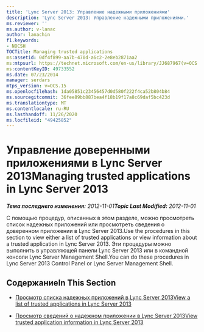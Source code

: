 ```yaml
---
title: 'Lync Server 2013: Управление надежными приложениями'
description: 'Lync Server 2013: Управление надежными приложениями.'
ms.reviewer: ''
ms.author: v-lanac
author: lanachin
f1.keywords:
- NOCSH
TOCTitle: Managing trusted applications
ms:assetid: 0df4f899-aa7b-470d-a6c2-2e8eb2871aa2
ms:mtpsurl: https://technet.microsoft.com/en-us/library/JJ687967(v=OCS.15)
ms:contentKeyID: 49733552
ms.date: 07/23/2014
manager: serdars
mtps_version: v=OCS.15
ms.openlocfilehash: 1da05851c23456457d0d580f222f4ca52b804b84
ms.sourcegitcommit: 36fee89bb887bea4f18b19f17a8c69daf5bc423d
ms.translationtype: MT
ms.contentlocale: ru-RU
ms.lasthandoff: 11/26/2020
ms.locfileid: "49425852"
---
```

# <a name="managing-trusted-applications-in-lync-server-2013"></a><span data-ttu-id="daf73-103">Управление доверенными приложениями в Lync Server 2013</span><span class="sxs-lookup"><span data-stu-id="daf73-103">Managing trusted applications in Lync Server 2013</span></span>

<div data-xmlns="http://www.w3.org/1999/xhtml">

<div class="topic" data-xmlns="http://www.w3.org/1999/xhtml" data-msxsl="urn:schemas-microsoft-com:xslt" data-cs="https://msdn.microsoft.com/">

<div data-asp="https://msdn2.microsoft.com/asp">



</div>

<div id="mainSection">

<div id="mainBody"><span data-ttu-id="daf73-104">

<span> </span></span><span class="sxs-lookup"><span data-stu-id="daf73-104">

<span> </span></span></span>

<span data-ttu-id="daf73-105">_**Тема последнего изменения:** 2012-11-01_</span><span class="sxs-lookup"><span data-stu-id="daf73-105">_**Topic Last Modified:** 2012-11-01_</span></span>

<span data-ttu-id="daf73-106">С помощью процедур, описанных в этом разделе, можно просмотреть список надежных приложений или просмотреть сведения о доверенном приложении в Lync Server 2013.</span><span class="sxs-lookup"><span data-stu-id="daf73-106">Use the procedures in this section to view either a list of trusted applications or view information about a trusted application in Lync Server 2013.</span></span> <span data-ttu-id="daf73-107">Эти процедуры можно выполнить в управляющей панели Lync Server 2013 или в командной консоли Lync Server Management Shell.</span><span class="sxs-lookup"><span data-stu-id="daf73-107">You can do these procedures in Lync Server 2013 Control Panel or Lync Server Management Shell.</span></span>

<div>

## <a name="in-this-section"></a><span data-ttu-id="daf73-108">Содержание</span><span class="sxs-lookup"><span data-stu-id="daf73-108">In This Section</span></span>

  - [<span data-ttu-id="daf73-109">Просмотр списка надежных приложений в Lync Server 2013</span><span class="sxs-lookup"><span data-stu-id="daf73-109">View a list of trusted applications in Lync Server 2013</span></span>](lync-server-2013-view-a-list-of-trusted-applications.md)

  - [<span data-ttu-id="daf73-110">Просмотр сведений о надежном приложении в Lync Server 2013</span><span class="sxs-lookup"><span data-stu-id="daf73-110">View trusted application information in Lync Server 2013</span></span>](lync-server-2013-view-trusted-application-information.md)

<span data-ttu-id="daf73-111"></div>

</div>

<span> </span>

</div>

</div>

</span><span class="sxs-lookup"><span data-stu-id="daf73-111"></div>

</div>

<span> </span>

</div>

</div>

</span></span></div>

